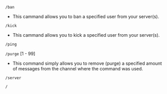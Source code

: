 `/ban`
- This cammand allows you to ban a specified user from your server(s).

`/kick`
- This cammand allows you to kick a specified user from your server(s).

`/ping`

`/purge` [1 - 99]
- This command simply allows you to remove (purge) a specified amount of messages from the channel where the command was used.

`/server`

`/`
